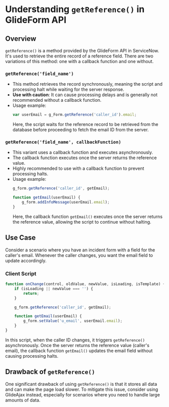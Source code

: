 # Understanding `getReference()` in GlideForm API

## Overview

`getReference()` is a method provided by the GlideForm API in ServiceNow. It's used to retrieve the entire record of a reference field. There are two variations of this method: one with a callback function and one without.

### `getReference('field_name')`

- This method retrieves the record synchronously, meaning the script and processing halt while waiting for the server response.
- **Use with caution**: It can cause processing delays and is generally not recommended without a callback function.
- Usage example: 
    ```javascript
    var userEmail = g_Form.getReference('caller_id').email;
    ```
    Here, the script waits for the reference record to be retrieved from the database before proceeding to fetch the email ID from the server.

### `getReference('field_name', callbackFunction)`

- This variant uses a callback function and executes asynchronously.
- The callback function executes once the server returns the reference value.
- Highly recommended to use with a callback function to prevent processing halts.
- Usage example:
    ```javascript
    g_form.getReference('caller_id', getEmail);

    function getEmail(userEmail) {
        g_form.addInfoMessage(userEmail.email);
    }
    ```
    Here, the callback function `getEmail()` executes once the server returns the reference value, allowing the script to continue without halting.

## Use Case

Consider a scenario where you have an incident form with a field for the caller's email. Whenever the caller changes, you want the email field to update accordingly.

### Client Script

```javascript
function onChange(control, oldValue, newValue, isLoading, isTemplate) {
    if (isLoading || newValue === '') {
        return;
    }

    g_form.getReference('caller_id', getEmail);

    function getEmail(userEmail) {
        g_form.setValue('u_email', userEmail.email);
    }
}
```

In this script, when the caller ID changes, it triggers `getReference()` asynchronously. Once the server returns the reference value (caller's email), the callback function `getEmail()` updates the email field without causing processing halts.

## Drawback of `getReference()`

One significant drawback of using `getReference()` is that it stores all data and can make the page load slower. To mitigate this issue, consider using GlideAjax instead, especially for scenarios where you need to handle large amounts of data.